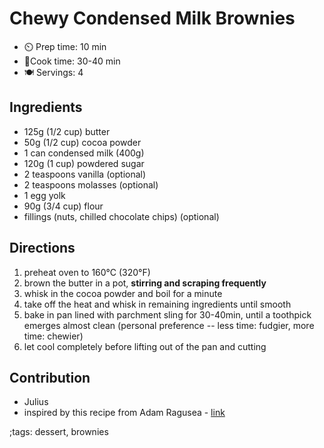 # Chewy Condensed Milk Brownies

- ⏲️ Prep time: 10 min
- 🍳Cook time: 30-40 min
- 🍽️ Servings: 4

## Ingredients

- 125g (1/2 cup) butter
- 50g (1/2 cup) cocoa powder
- 1 can condensed milk (400g)
- 120g (1 cup) powdered sugar
- 2 teaspoons vanilla (optional)
- 2 teaspoons molasses (optional)
- 1 egg yolk
- 90g (3/4 cup) flour
- fillings (nuts, chilled chocolate chips) (optional)

## Directions

1. preheat oven to 160°C (320°F)
2. brown the butter in a pot, **stirring and scraping frequently**
3. whisk in the cocoa powder and boil for a minute
4. take off the heat and whisk in remaining ingredients until smooth
5. bake in pan lined with parchment sling for 30-40min, until a toothpick
   emerges almost clean (personal preference -- less time: fudgier, more time:
   chewier)
6. let cool completely before lifting out of the pan and cutting

## Contribution

- Julius
- inspired by this recipe from Adam Ragusea -
  [link](https://www.youtube.com/watch?v=lhnzdRD-hX8)

;tags: dessert, brownies

